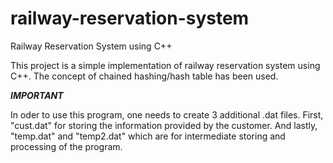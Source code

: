 # railway-reservation-system
Railway Reservation System using C++

This project is a simple implementation of railway reservation system using C++.
The concept of chained hashing/hash table has been used.

***IMPORTANT***

In oder to use this program, one needs to create 3 additional .dat files.
First, "cust.dat" for storing the information provided by the customer.
And lastly, "temp.dat" and "temp2.dat" which are for intermediate storing and processing of the program.
